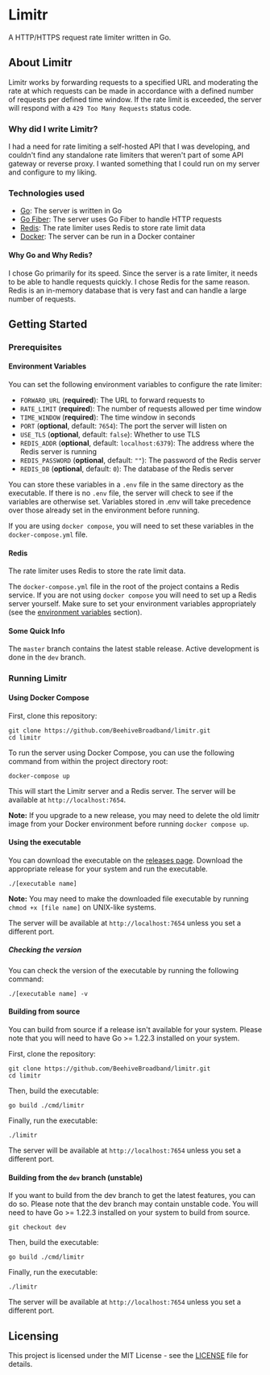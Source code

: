 # Limitr

A HTTP/HTTPS request rate limiter written in Go.

## About Limitr

Limitr works by forwarding requests to a specified URL and moderating the rate at which requests can be made in
accordance with a defined number of requests per defined time window. If the rate limit is exceeded, the server will 
respond with a `429 Too Many Requests` status code.

### Why did I write Limitr?

I had a need for rate limiting a self-hosted API that I was developing, and couldn't find any standalone rate limiters
that weren't part of some API gateway or reverse proxy. I wanted something that I could run on my server and configure 
to my liking.

### Technologies used

- [Go](https://golang.org/): The server is written in Go
- [Go Fiber](https://gofiber.io/): The server uses Go Fiber to handle HTTP requests
- [Redis](https://redis.io/): The rate limiter uses Redis to store rate limit data
- [Docker](https://www.docker.com/): The server can be run in a Docker container

#### Why Go and Why Redis?

I chose Go primarily for its speed. Since the server is a rate limiter, it needs to be able to handle requests quickly.
I chose Redis for the same reason. Redis is an in-memory database that is very fast and can handle a large number of
requests.

## Getting Started

### Prerequisites

#### Environment Variables

You can set the following environment variables to configure the rate limiter:

- `FORWARD_URL` (**required**): The URL to forward requests to
- `RATE_LIMIT` (**required**): The number of requests allowed per time window
- `TIME_WINDOW` (**required**): The time window in seconds
- `PORT` (**optional**, default: `7654`): The port the server will listen on
- `USE_TLS` (**optional**, default: `false`): Whether to use TLS
- `REDIS_ADDR` (**optional**, default: `localhost:6379`): The address where the Redis server is running
- `REDIS_PASSWORD` (**optional**, default: `""`): The password of the Redis server
- `REDIS_DB` (**optional**, default: `0`): The database of the Redis server

You can store these variables in a `.env` file in the same directory as the executable. If there is no `.env` file, the
server will check to see if the variables are otherwise set. Variables stored in .env will take precedence over those
already set in the environment before running.

If you are using `docker compose`, you will need to set these variables in the `docker-compose.yml` file.

#### Redis

The rate limiter uses Redis to store the rate limit data.

The `docker-compose.yml` file in the root of the project contains a Redis service. If you are not using `docker compose`
you will need to set up a Redis server yourself. Make sure to set your environment variables appropriately (see the
[environment variables](#environment-variables) section).

#### Some Quick Info

The `master` branch contains the latest stable release. Active development is done in the `dev` branch.

### Running Limitr

#### Using Docker Compose

First, clone this repository:

```shell
git clone https://github.com/BeehiveBroadband/limitr.git
cd limitr
```

To run the server using Docker Compose, you can use the following command from within the project directory root:

```shell
docker-compose up
```

This will start the Limitr server and a Redis server. The server will be available at `http://localhost:7654`.

**Note:** If you upgrade to a new release, you may need to delete the old limitr image from your Docker environment
before running `docker compose up`.

#### Using the executable

You can download the executable on the [releases page](https://github.com/BeehiveBroadband/limitr/releases). Download
the appropriate release for your system and run the executable.

```shell
./[executable name]
```

**Note:** You may need to make the downloaded file executable by running `chmod +x [file name]` on UNIX-like systems.

The server will be available at `http://localhost:7654` unless you set a different port.

##### Checking the version

You can check the version of the executable by running the following command:

```shell
./[executable name] -v
```

#### Building from source

You can build from source if a release isn't available for your system. Please note that you will need to have Go >=
1.22.3 installed on your system.

First, clone the repository:

```shell
git clone https://github.com/BeehiveBroadband/limitr.git
cd limitr
```

Then, build the executable:

```shell
go build ./cmd/limitr
```

Finally, run the executable:

```shell
./limitr
```

The server will be available at `http://localhost:7654` unless you set a different port.

#### Building from the `dev` branch (unstable)

If you want to build from the dev branch to get the latest features, you can do so. Please note that the dev branch may
contain unstable code. You will need to have Go >= 1.22.3 installed on your system to build from source.

```shell
git checkout dev
```

Then, build the executable:

```shell
go build ./cmd/limitr
```

Finally, run the executable:

```shell
./limitr
```

The server will be available at `http://localhost:7654` unless you set a different port.

## Licensing

This project is licensed under the MIT License - see the [LICENSE](LICENSE) file for details.


